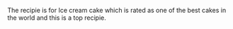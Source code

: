 The recipie is for Ice cream cake which is rated as one of the best cakes in the world and this is a top recipie.